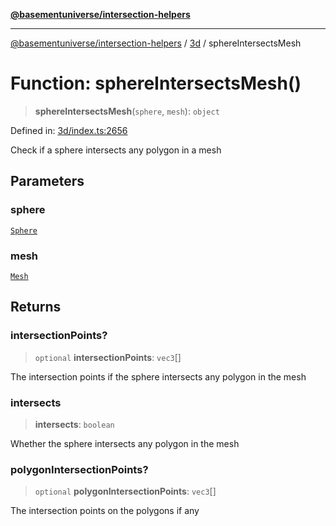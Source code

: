 [**@basementuniverse/intersection-helpers**](../../README.md)

***

[@basementuniverse/intersection-helpers](../../README.md) / [3d](../README.md) / sphereIntersectsMesh

# Function: sphereIntersectsMesh()

> **sphereIntersectsMesh**(`sphere`, `mesh`): `object`

Defined in: [3d/index.ts:2656](https://github.com/basementuniverse/intersection-helpers/blob/d942e5cf9ee51dc3854d6fbfe1d84a7ecd83c1ca/src/3d/index.ts#L2656)

Check if a sphere intersects any polygon in a mesh

## Parameters

### sphere

[`Sphere`](../types/type-aliases/Sphere.md)

### mesh

[`Mesh`](../types/type-aliases/Mesh.md)

## Returns

### intersectionPoints?

> `optional` **intersectionPoints**: `vec3`[]

The intersection points if the sphere intersects any polygon in the mesh

### intersects

> **intersects**: `boolean`

Whether the sphere intersects any polygon in the mesh

### polygonIntersectionPoints?

> `optional` **polygonIntersectionPoints**: `vec3`[]

The intersection points on the polygons if any
